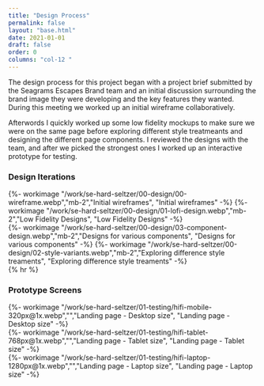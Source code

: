 ```yaml
---
title: "Design Process"
permalink: false
layout: "base.html"
date: 2021-01-01
draft: false
order: 0
columns: "col-12 "
---
```

<div class="container lg gap-1">
<div class="col col-12 col-12 md-8 mb-2">
The design process for this project began with a project brief submitted by the Seagrams Escapes Brand team and an initial discussion surrounding the brand image they were developing and the key features they wanted. During this meeting we worked up an initial wireframe collaboratively.

Afterwords I quickly worked up some low fidelity mockups to make sure we were on the same page before exploring different style treatmeants and designing the different page components. I reviewed the designs with the team, and after we picked the strongest ones I worked up an interactive prototype for testing.
</div></div>

### Design Iterations
<div class="container lg gap-1">
<div class="col xxs-6 xs-4  mb-2">
{%- workimage  "/work/se-hard-seltzer/00-design/00-wireframe.webp","mb-2","Initial wireframes", "Initial wireframes"  -%}
{%- workimage  "/work/se-hard-seltzer/00-design/01-lofi-design.webp","mb-2","Low Fidelity Designs", "Low Fidelity Designs"  -%}
</div>
<div class="col xxs-6 xs-6 md-8 lg-8  mb-2">
{%- workimage  "/work/se-hard-seltzer/00-design/03-component-design.webp","mb-2","Designs for various components", "Designs for various components"  -%}
{%- workimage  "/work/se-hard-seltzer/00-design/02-style-variants.webp","mb-2","Exploring difference style treaments", "Exploring difference style treaments"  -%}
</div>

</div>
{% hr %}

### Prototype Screens
<div class="container lg gap-1">
<div class="col xxs-6 xs-3  mb-2">
{%- workimage  "/work/se-hard-seltzer/01-testing/hifi-mobile-320px@1x.webp","","Landing page - Desktop size", "Landing page - Desktop size" -%}
</div>
<div class="col xxs-6 xs-3  mb-2">
{%- workimage  "/work/se-hard-seltzer/01-testing/hifi-tablet-768px@1x.webp","","Landing page - Tablet size", "Landing page - Tablet size"  -%}
</div>
<div class="col col-12 xs-6  mb-2">
{%- workimage  "/work/se-hard-seltzer/01-testing/hifi-laptop-1280px@1x.webp","","Landing page - Laptop size", "Landing page - Laptop size" -%}
</div>

</div>
